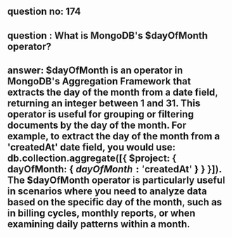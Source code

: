 
      
## question no: 174

## question : What is MongoDB's $dayOfMonth operator?

## answer: $dayOfMonth is an operator in MongoDB's Aggregation Framework that extracts the day of the month from a date field, returning an integer between 1 and 31. This operator is useful for grouping or filtering documents by the day of the month. For example, to extract the day of the month from a 'createdAt' date field, you would use: db.collection.aggregate([{ $project: { dayOfMonth: { $dayOfMonth: '$createdAt' } } }]). The $dayOfMonth operator is particularly useful in scenarios where you need to analyze data based on the specific day of the month, such as in billing cycles, monthly reports, or when examining daily patterns within a month.
      